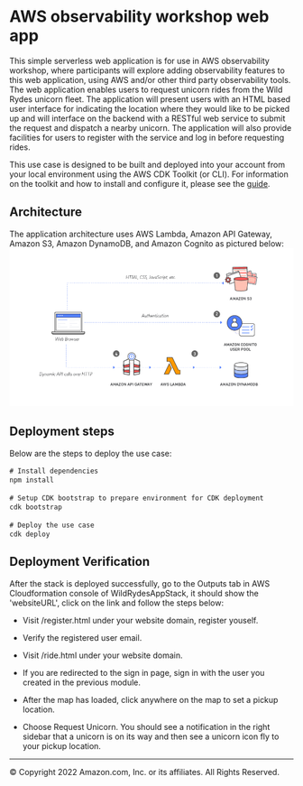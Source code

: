 # AWS observability workshop web app

This simple serverless web application is for use in AWS observability workshop, where participants will explore adding observability features to this web application, using AWS and/or other third party observability tools. The web application enables users to request unicorn rides from the Wild Rydes unicorn fleet. The application will present users with an HTML based user interface for indicating the location where they would like to be picked up and will interface on the backend with a RESTful web service to submit the request and dispatch a nearby unicorn. The application will also provide facilities for users to register with the service and log in before requesting rides. 

This use case is designed to be built and deployed into your account from your local environment using the AWS CDK Toolkit (or CLI). For information on the toolkit and how to install and configure it, please see the [guide](https://docs.aws.amazon.com/cdk/latest/guide/cli.html).


## Architecture
The application architecture uses AWS Lambda, Amazon API Gateway, Amazon S3, Amazon DynamoDB, and Amazon Cognito as pictured below:
![Architecture Diagram](architecture.png)

## Deployment steps
Below are the steps to deploy the use case:

```
# Install dependencies
npm install

# Setup CDK bootstrap to prepare environment for CDK deployment
cdk bootstrap

# Deploy the use case
cdk deploy

```

## Deployment Verification
After the stack is deployed successfully, go to the Outputs tab in AWS Cloudformation console of WildRydesAppStack, it should show the 'websiteURL', click on the link and follow the steps below:

* Visit /register.html under your website domain, register youself.

* Verify the registered user email.

* Visit /ride.html under your website domain.

* If you are redirected to the sign in page, sign in with the user you created in the previous module.

* After the map has loaded, click anywhere on the map to set a pickup location.

* Choose Request Unicorn. You should see a notification in the right sidebar that a unicorn is on its way and then see a unicorn icon fly to your pickup location.


***
&copy; Copyright 2022 Amazon.com, Inc. or its affiliates. All Rights Reserved.